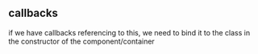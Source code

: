## callbacks
if we have callbacks referencing to this, we need to bind it to the class in the constructor of the component/container